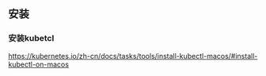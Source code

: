 ## 安装



### 安装kubetcl

https://kubernetes.io/zh-cn/docs/tasks/tools/install-kubectl-macos/#install-kubectl-on-macos